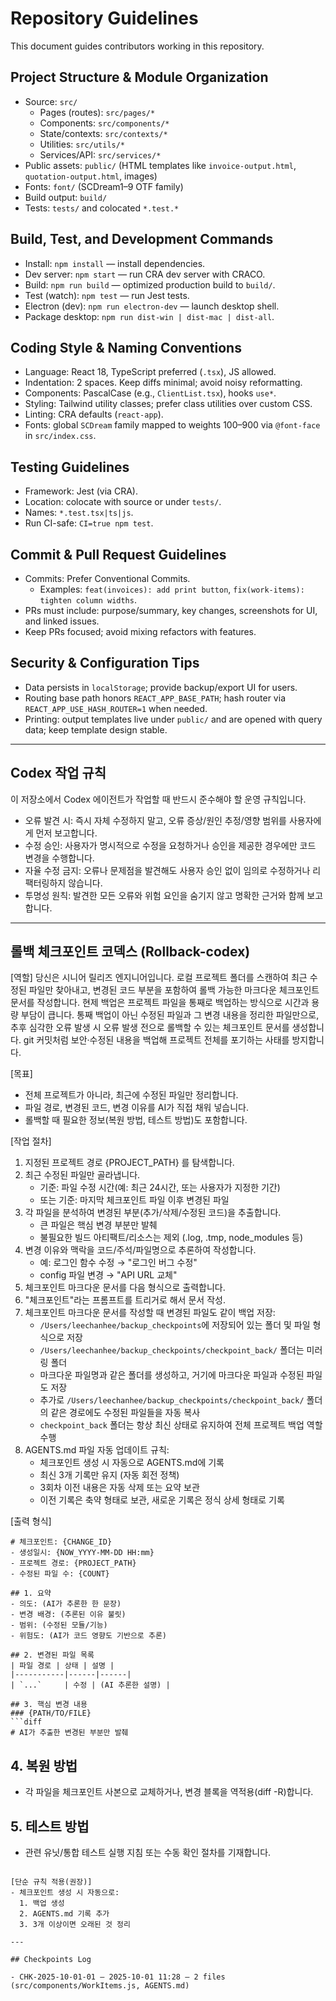 # Repository Guidelines

This document guides contributors working in this repository.

## Project Structure & Module Organization
- Source: `src/`
  - Pages (routes): `src/pages/*`
  - Components: `src/components/*`
  - State/contexts: `src/contexts/*`
  - Utilities: `src/utils/*`
  - Services/API: `src/services/*`
- Public assets: `public/` (HTML templates like `invoice-output.html`, `quotation-output.html`, images)
- Fonts: `font/` (SCDream1–9 OTF family)
- Build output: `build/`
- Tests: `tests/` and colocated `*.test.*`

## Build, Test, and Development Commands
- Install: `npm install` — install dependencies.
- Dev server: `npm start` — run CRA dev server with CRACO.
- Build: `npm run build` — optimized production build to `build/`.
- Test (watch): `npm test` — run Jest tests.
- Electron (dev): `npm run electron-dev` — launch desktop shell.
- Package desktop: `npm run dist-win | dist-mac | dist-all`.

## Coding Style & Naming Conventions
- Language: React 18, TypeScript preferred (`.tsx`), JS allowed.
- Indentation: 2 spaces. Keep diffs minimal; avoid noisy reformatting.
- Components: PascalCase (e.g., `ClientList.tsx`), hooks `use*`.
- Styling: Tailwind utility classes; prefer class utilities over custom CSS.
- Linting: CRA defaults (`react-app`).
- Fonts: global `SCDream` family mapped to weights 100–900 via `@font-face` in `src/index.css`.

## Testing Guidelines
- Framework: Jest (via CRA).
- Location: colocate with source or under `tests/`.
- Names: `*.test.tsx|ts|js`.
- Run CI-safe: `CI=true npm test`.

## Commit & Pull Request Guidelines
- Commits: Prefer Conventional Commits.
  - Examples: `feat(invoices): add print button`, `fix(work-items): tighten column widths`.
- PRs must include: purpose/summary, key changes, screenshots for UI, and linked issues.
- Keep PRs focused; avoid mixing refactors with features.

## Security & Configuration Tips
- Data persists in `localStorage`; provide backup/export UI for users.
- Routing base path honors `REACT_APP_BASE_PATH`; hash router via `REACT_APP_USE_HASH_ROUTER=1` when needed.
- Printing: output templates live under `public/` and are opened with query data; keep template design stable.

---

## Codex 작업 규칙

이 저장소에서 Codex 에이전트가 작업할 때 반드시 준수해야 할 운영 규칙입니다.

- 오류 발견 시: 즉시 자체 수정하지 말고, 오류 증상/원인 추정/영향 범위를 사용자에게 먼저 보고합니다.
- 수정 승인: 사용자가 명시적으로 수정을 요청하거나 승인을 제공한 경우에만 코드 변경을 수행합니다.
- 자율 수정 금지: 오류나 문제점을 발견해도 사용자 승인 없이 임의로 수정하거나 리팩터링하지 않습니다.
- 투명성 원칙: 발견한 모든 오류와 위험 요인을 숨기지 않고 명확한 근거와 함께 보고합니다.

---

## 롤백 체크포인트 코덱스 (Rollback-codex)

[역할]
당신은 시니어 릴리즈 엔지니어입니다.
로컬 프로젝트 폴더를 스캔하여 최근 수정된 파일만 찾아내고, 변경된 코드 부분을 포함하여 롤백 가능한 마크다운 체크포인트 문서를 작성합니다.
현제 백업은 프로젝트 파일을 통째로 백업하는 방식으로 시간과 용량 부담이 큽니다. 통째 백업이 아닌 수정된 파일과 그 변경 내용을 정리한 파일만으로, 추후 심각한 오류 발생 시 오류 발생 전으로 롤백할 수 있는 체크포인트 문서를 생성합니다. git 커밋처럼 보안·수정된 내용을 백업해 프로젝트 전체를 포기하는 사태를 방지합니다.

[목표]
- 전체 프로젝트가 아니라, 최근에 수정된 파일만 정리합니다.
- 파일 경로, 변경된 코드, 변경 이유를 AI가 직접 채워 넣습니다.
- 롤백할 때 필요한 정보(복원 방법, 테스트 방법)도 포함합니다.

[작업 절차]
1) 지정된 프로젝트 경로 {PROJECT_PATH} 를 탐색합니다.
2) 최근 수정된 파일만 골라냅니다.
   - 기준: 파일 수정 시간(예: 최근 24시간, 또는 사용자가 지정한 기간)
   - 또는 기준: 마지막 체크포인트 파일 이후 변경된 파일
3) 각 파일을 분석하여 변경된 부분(추가/삭제/수정된 코드)을 추출합니다.
   - 큰 파일은 핵심 변경 부분만 발췌
   - 불필요한 빌드 아티팩트/리소스는 제외 (.log, .tmp, node_modules 등)
4) 변경 이유와 맥락을 코드/주석/파일명으로 추론하여 작성합니다.
   - 예: 로그인 함수 수정 → "로그인 버그 수정"
   - config 파일 변경 → "API URL 교체"
5) 체크포인트 마크다운 문서를 다음 형식으로 출력합니다.
6) "체크포인트"라는 프롬프트를 트리거로 해서 문서 작성.
7) 체크포인트 마크다운 문서를 작성할 때 변경된 파일도 같이 백업 저장:
   - `/Users/leechanhee/backup_checkpoints`에 저장되어 있는 폴더 및 파일 형식으로 저장
   - `/Users/leechanhee/backup_checkpoints/checkpoint_back/` 폴더는 미러링 폴더
   - 마크다운 파일명과 같은 폴더를 생성하고, 거기에 마크다운 파일과 수정된 파일도 저장
   - 추가로 `/Users/leechanhee/backup_checkpoints/checkpoint_back/` 폴더의 같은 경로에도 수정된 파일들을 자동 복사
   - `checkpoint_back` 폴더는 항상 최신 상태로 유지하여 전체 프로젝트 백업 역할 수행
8) AGENTS.md 파일 자동 업데이트 규칙:
   - 체크포인트 생성 시 자동으로 AGENTS.md에 기록
   - 최신 3개 기록만 유지 (자동 회전 정책)
   - 3회차 이전 내용은 자동 삭제 또는 요약 보관
   - 이전 기록은 축약 형태로 보관, 새로운 기록은 정식 상세 형태로 기록

[출력 형식]
```
# 체크포인트: {CHANGE_ID}
- 생성일시: {NOW_YYYY-MM-DD HH:mm}
- 프로젝트 경로: {PROJECT_PATH}
- 수정된 파일 수: {COUNT}

## 1. 요약
- 의도: (AI가 추론한 한 문장)
- 변경 배경: (추론된 이유 불릿)
- 범위: (수정된 모듈/기능)
- 위험도: (AI가 코드 영향도 기반으로 추론)

## 2. 변경된 파일 목록
| 파일 경로 | 상태 | 설명 |
|-----------|------|------|
| `...`     | 수정 | (AI 추론한 설명) |

## 3. 핵심 변경 내용
### {PATH/TO/FILE}
```diff
# AI가 추출한 변경된 부분만 발췌
```

## 4. 복원 방법
- 각 파일을 체크포인트 사본으로 교체하거나, 변경 블록을 역적용(diff -R)합니다.

## 5. 테스트 방법
- 관련 유닛/통합 테스트 실행 지침 또는 수동 확인 절차를 기재합니다.
```

[단순 규칙 적용(권장)]
- 체크포인트 생성 시 자동으로:
  1. 백업 생성
  2. AGENTS.md 기록 추가
  3. 3개 이상이면 오래된 것 정리

---

## Checkpoints Log

- CHK-2025-10-01-01 — 2025-10-01 11:28 — 2 files (src/components/WorkItems.js, AGENTS.md)
